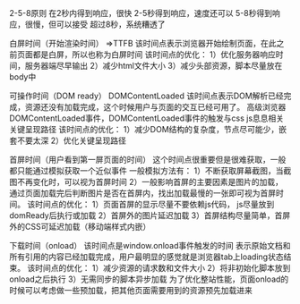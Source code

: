 2-5-8原则
在2秒内得到响应，很快
2-5秒得到响应，速度还可以
5-8秒得到响应，很慢，但可以接受
超过8秒，系统糟透了


白屏时间（开始渲染时间） =>TTFB
该时间点表示浏览器开始绘制页面，在此之前页面都是白屏，所以也称为白屏时间
该时间点的优化：
1）优化服务器响应时间，服务器端尽早输出
2）减少html文件大小
3）减少头部资源，脚本尽量放在body中


可操作时间（DOM ready） DOMContentLoaded
该时间点表示DOM解析已经完成，资源还没有加载完成，这个时候用户与页面的交互已经可用了。
高级浏览器DOMContentLoaded事件，DOMContentLoaded事件的触发与css js息息相关
关键呈现路径
该时间点的优化：
1）减少DOM结构的复杂度，节点尽可能少，嵌套不要太深
2）优化关键呈现路径


首屏时间（用户看到第一屏页面的时间）
这个时间点很重要但是很难获取，一般都只能通过模拟获取一个近似事件
一般模拟方法有：
1）不断获取屏幕截图，当截图不再变化时，可以视为首屏时间
2）一般影响首屏的主要因素是图片的加载，
  通过页面加载完后判断图片是否在首屏内，找出加载最慢的一张即可视为首屏时间。
该时间点的优化：
1）页面首屏的显示尽量不要依赖js代码，
   js尽量放到domReady后执行或加载
2）首屏外的图片延迟加载
3）首屏结构尽量简单，首屏外的CSS可延迟加载（移动端样式内嵌）


下载时间（onload）
该时间点是window.onload事件触发的时间
表示原始文档和所有引用的内容已经加载完成，用户最明显的感觉就是浏览器tab上loading状态结束。
该时间点的优化：
1）减少资源的请求数和文件大小
2）将非初始化脚本放到onload之后执行
3）无需同步的脚本异步加载
为了优化整站性能，页面onload的时候可以考虑做一些预加载，把其他页面需要用到的资源预先加载进来
